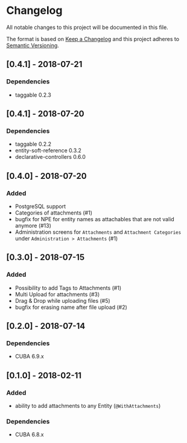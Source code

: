 # Changelog
All notable changes to this project will be documented in this file.

The format is based on [Keep a Changelog](http://keepachangelog.com/en/1.0.0/)
and this project adheres to [Semantic Versioning](http://semver.org/spec/v2.0.0.html).

## [0.4.1] - 2018-07-21

### Dependencies
- taggable 0.2.3

## [0.4.1] - 2018-07-20

### Dependencies
- taggable 0.2.2
- entity-soft-reference 0.3.2
- declarative-controllers 0.6.0

## [0.4.0] - 2018-07-20

### Added

- PostgreSQL support
- Categories of attachments (#1)
- bugfix for NPE for entity names as attachables that are not valid anymore (#13)
- Administration screens for `Attachments` and `Attachment Categories` under `Administration > Attachments` (#1)

## [0.3.0] - 2018-07-15

### Added

- Possibility to add Tags to Attachments (#1)
- Multi Upload for attachments (#3)
- Drag & Drop while uploading files (#5)
- bugfix for erasing name after file upload (#2)

## [0.2.0] - 2018-07-14

### Dependencies
- CUBA 6.9.x

## [0.1.0] - 2018-02-11

### Added

- ability to add attachments to any Entity (`@WithAttachments`)


### Dependencies
- CUBA 6.8.x

